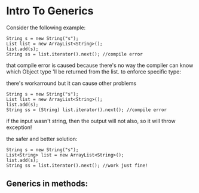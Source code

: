 # Intro To Generics
Consider the following example:
```
String s = new String("s");
List list = new ArrayList<String>();
list.add(s);
String ss = list.iterator().next(); //compile error
```
that compile error is caused because there's no way the compiler can know which Object type 'll be returned from the list.
to enforce specific type:

there's workarround but it can cause other problems
```
String s = new String("s");
List list = new ArrayList<String>();
list.add(s);
String ss = (String) list.iterator().next(); //compile error
```
if the input wasn't string, then the output will not also, so it will throw exception!

the safer and better solution:
```
String s = new String("s");
List<String> list = new ArrayList<String>();
list.add(s);
String ss = list.iterator().next(); //work just fine!
```
## Generics in methods:
